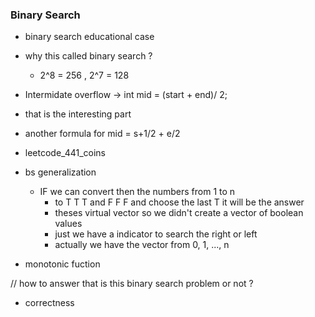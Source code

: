 ### Binary Search

- binary search educational case
- why this called binary search ?
  - 2^8 = 256 , 2^7 = 128
- Intermidate overflow -> int mid = (start + end)/ 2;
- that is the interesting part

- another formula for mid = s+1/2 + e/2

- leetcode_441_coins
- bs generalization
  - IF we can convert then the numbers from 1 to n
    - to T T T and F F F and choose the last T it will be the answer
    - theses virtual vector so we didn't create a vector of boolean values
    - just we have a indicator to search the right or left
    - actually we have the vector from 0, 1, ..., n
- monotonic fuction

// how to answer that is this binary search problem or not ?

- correctness
